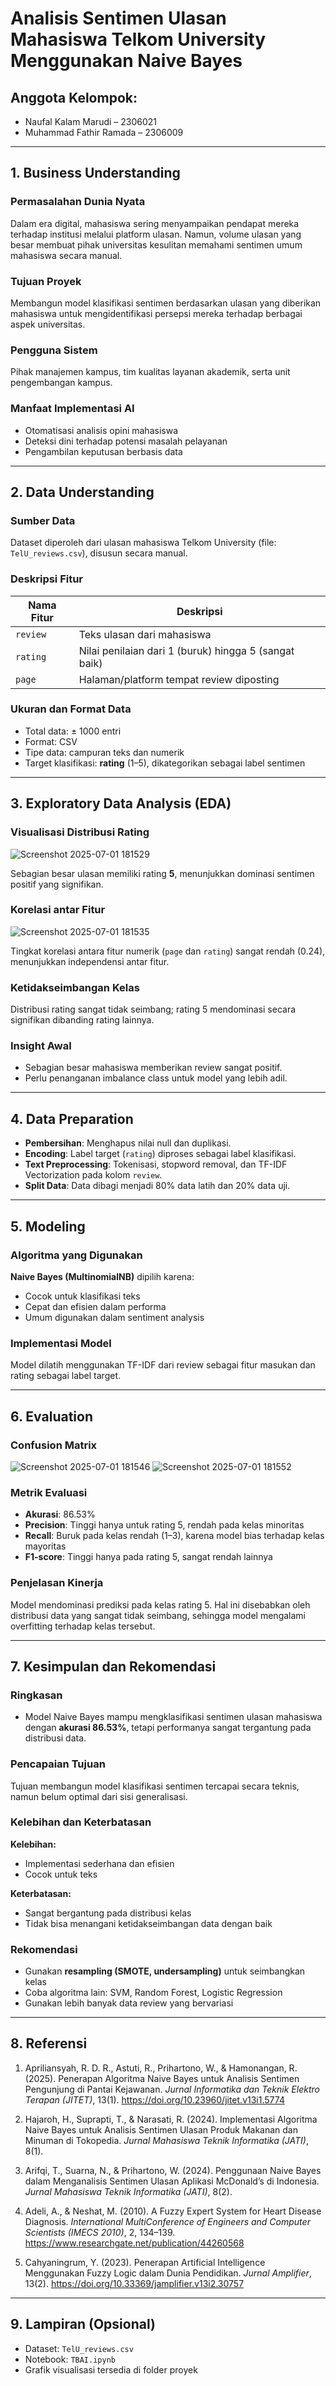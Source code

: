 
# Analisis Sentimen Ulasan Mahasiswa Telkom University Menggunakan Naive Bayes

## Anggota Kelompok:
- Naufal Kalam Marudi – 2306021  
- Muhammad Fathir Ramada – 2306009

---

## 1. Business Understanding

### Permasalahan Dunia Nyata
Dalam era digital, mahasiswa sering menyampaikan pendapat mereka terhadap institusi melalui platform ulasan. Namun, volume ulasan yang besar membuat pihak universitas kesulitan memahami sentimen umum mahasiswa secara manual.

### Tujuan Proyek
Membangun model klasifikasi sentimen berdasarkan ulasan yang diberikan mahasiswa untuk mengidentifikasi persepsi mereka terhadap berbagai aspek universitas.

### Pengguna Sistem
Pihak manajemen kampus, tim kualitas layanan akademik, serta unit pengembangan kampus.

### Manfaat Implementasi AI
- Otomatisasi analisis opini mahasiswa
- Deteksi dini terhadap potensi masalah pelayanan
- Pengambilan keputusan berbasis data

---

## 2. Data Understanding

### Sumber Data
Dataset diperoleh dari ulasan mahasiswa Telkom University (file: `TelU_reviews.csv`), disusun secara manual.

### Deskripsi Fitur
| Nama Fitur | Deskripsi |
|------------|-----------|
| `review`   | Teks ulasan dari mahasiswa |
| `rating`   | Nilai penilaian dari 1 (buruk) hingga 5 (sangat baik) |
| `page`     | Halaman/platform tempat review diposting |

### Ukuran dan Format Data
- Total data: ± 1000 entri
- Format: CSV
- Tipe data: campuran teks dan numerik
- Target klasifikasi: **rating** (1–5), dikategorikan sebagai label sentimen

---

## 3. Exploratory Data Analysis (EDA)

### Visualisasi Distribusi Rating
![Screenshot 2025-07-01 181529](https://github.com/user-attachments/assets/474a1cb5-5825-469f-b2b4-854c095c7916)

Sebagian besar ulasan memiliki rating **5**, menunjukkan dominasi sentimen positif yang signifikan.

### Korelasi antar Fitur
![Screenshot 2025-07-01 181535](https://github.com/user-attachments/assets/7021dfea-0f86-4270-b943-de1bf604c421)

Tingkat korelasi antara fitur numerik (`page` dan `rating`) sangat rendah (0.24), menunjukkan independensi antar fitur.

### Ketidakseimbangan Kelas
Distribusi rating sangat tidak seimbang; rating 5 mendominasi secara signifikan dibanding rating lainnya.

### Insight Awal
- Sebagian besar mahasiswa memberikan review sangat positif.
- Perlu penanganan imbalance class untuk model yang lebih adil.

---

## 4. Data Preparation
- **Pembersihan**: Menghapus nilai null dan duplikasi.
- **Encoding**: Label target (`rating`) diproses sebagai label klasifikasi.
- **Text Preprocessing**: Tokenisasi, stopword removal, dan TF-IDF Vectorization pada kolom `review`.
- **Split Data**: Data dibagi menjadi 80% data latih dan 20% data uji.

---

## 5. Modeling

### Algoritma yang Digunakan
**Naive Bayes (MultinomialNB)** dipilih karena:
- Cocok untuk klasifikasi teks
- Cepat dan efisien dalam performa
- Umum digunakan dalam sentiment analysis

### Implementasi Model
Model dilatih menggunakan TF-IDF dari review sebagai fitur masukan dan rating sebagai label target.

---

## 6. Evaluation

### Confusion Matrix
![Screenshot 2025-07-01 181546](https://github.com/user-attachments/assets/6d16062f-8219-4221-bdd4-c73bdf585e05)
![Screenshot 2025-07-01 181552](https://github.com/user-attachments/assets/67b7ec48-e08b-4c82-9b6f-fbdf06e9f4b1)


### Metrik Evaluasi
- **Akurasi**: 86.53%
- **Precision**: Tinggi hanya untuk rating 5, rendah pada kelas minoritas
- **Recall**: Buruk pada kelas rendah (1–3), karena model bias terhadap kelas mayoritas
- **F1-score**: Tinggi hanya pada rating 5, sangat rendah lainnya

### Penjelasan Kinerja
Model mendominasi prediksi pada kelas rating 5. Hal ini disebabkan oleh distribusi data yang sangat tidak seimbang, sehingga model mengalami overfitting terhadap kelas tersebut.

---

## 7. Kesimpulan dan Rekomendasi

### Ringkasan
- Model Naive Bayes mampu mengklasifikasi sentimen ulasan mahasiswa dengan **akurasi 86.53%**, tetapi performanya sangat tergantung pada distribusi data.

### Pencapaian Tujuan
Tujuan membangun model klasifikasi sentimen tercapai secara teknis, namun belum optimal dari sisi generalisasi.

### Kelebihan dan Keterbatasan

**Kelebihan:**
- Implementasi sederhana dan efisien
- Cocok untuk teks

**Keterbatasan:**
- Sangat bergantung pada distribusi kelas
- Tidak bisa menangani ketidakseimbangan data dengan baik

### Rekomendasi
- Gunakan **resampling (SMOTE, undersampling)** untuk seimbangkan kelas
- Coba algoritma lain: SVM, Random Forest, Logistic Regression
- Gunakan lebih banyak data review yang bervariasi

---

## 8. Referensi
1. Apriliansyah, R. D. R., Astuti, R., Prihartono, W., & Hamonangan, R. (2025). Penerapan Algoritma Naive Bayes untuk Analisis Sentimen Pengunjung di Pantai Kejawanan. *Jurnal Informatika dan Teknik Elektro Terapan (JITET)*, 13(1). https://doi.org/10.23960/jitet.v13i1.5774

2. Hajaroh, H., Suprapti, T., & Narasati, R. (2024). Implementasi Algoritma Naive Bayes untuk Analisis Sentimen Ulasan Produk Makanan dan Minuman di Tokopedia. *Jurnal Mahasiswa Teknik Informatika (JATI)*, 8(1).

3. Arifqi, T., Suarna, N., & Prihartono, W. (2024). Penggunaan Naive Bayes dalam Menganalisis Sentimen Ulasan Aplikasi McDonald’s di Indonesia. *Jurnal Mahasiswa Teknik Informatika (JATI)*, 8(2).

4. Adeli, A., & Neshat, M. (2010). A Fuzzy Expert System for Heart Disease Diagnosis. *International MultiConference of Engineers and Computer Scientists (IMECS 2010)*, 2, 134–139. https://www.researchgate.net/publication/44260568

5. Cahyaningrum, Y. (2023). Penerapan Artificial Intelligence Menggunakan Fuzzy Logic dalam Dunia Pendidikan. *Jurnal Amplifier*, 13(2). https://doi.org/10.33369/jamplifier.v13i2.30757

---

## 9. Lampiran (Opsional)
- Dataset: `TelU_reviews.csv`
- Notebook: `TBAI.ipynb`
- Grafik visualisasi tersedia di folder proyek
